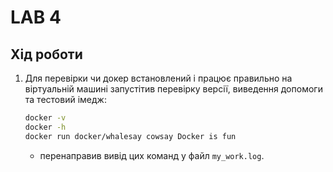 # LAB 4

## Хід роботи

1. Для перевірки чи докер встановлений і працює правильно на віртуальній машині запустітив перевірку версії, виведення допомоги та тестовий імедж:
    ```bash
    docker -v
    docker -h
    docker run docker/whalesay cowsay Docker is fun
    ```
    - перенаправив вивід цих команд у файл `my_work.log`.

